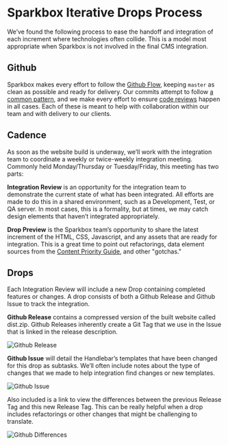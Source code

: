 # Sparkbox Iterative Drops Process

We’ve found the following process to ease the handoff and integration of each increment where technologies often collide.  This is a model most appropriate when Sparkbox is not involved in the final CMS integration.

## Github

Sparkbox makes every effort to follow the [Github Flow][github-flow], keeping `master` as clean as possible and ready for delivery.  Our commits attempt to follow [a common pattern][sparkbox-git-style], and we make every effort to ensure [code reviews][sparkbox-code-reviews] happen in all cases.  Each of these is meant to help with collaboration within our team and with delivery to our clients.

## Cadence

As soon as the website build is underway, we’ll work with the integration team to coordinate a weekly or twice-weekly integration meeting.  Commonly held Monday/Thursday or Tuesday/Friday, this meeting has two parts:

__Integration Review__ is an opportunity for the integration team to demonstrate the current state of what has been integrated.  All efforts are made to do this in a shared environment, such as a Development, Test, or QA server.  In most cases, this is a formality, but at times, we may catch design elements that haven’t integrated appropriately.

__Drop Preview__ is the Sparkbox team’s opportunity to share the latest increment of the HTML, CSS, Javascript, and any assets that are ready for integration.  This is a great time to point out refactorings, data element sources from the [Content Priority Guide][sparkbox-content-priority], and other "gotchas."

## Drops

Each Integration Review will include a new Drop containing completed features or changes.  A drop consists of both a Github Release and Github Issue to track the integration.

__Github Release__ contains a compressed version of the built website called dist.zip.  Github Releases inherently create a Git Tag that we use in the Issue that is linked in the release description.

![Github Release](release.png)

__Github Issue__ will detail the Handlebar’s templates that have been changed for this drop as subtasks.  We’ll often include notes about the type of changes that we made to help integration find changes or new templates.

![Github Issue](issue.png)

Also included is a link to view the differences between the previous Release Tag and this new Release Tag.  This can be really helpful when a drop includes refactorings or other changes that might be challenging to translate.

![Github Differences](differences.png)

[github-flow]: https://guides.github.com/introduction/flow/index.html
[sparkbox-git-style]: https://github.com/sparkbox/how_to/tree/master/style/git
[sparkbox-code-reviews]: https://github.com/sparkbox/how_to/tree/master/style/code_reviews
[sparkbox-content-priority]: https://seesparkbox.com/foundry/content_priority_guide
